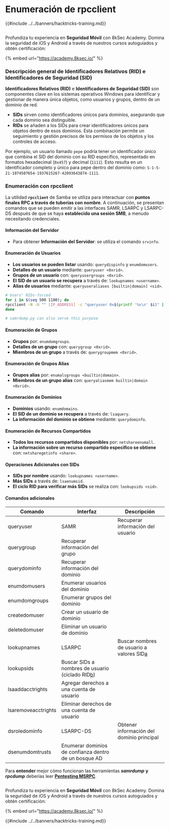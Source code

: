 # Enumeración de rpcclient

{{#include ../../banners/hacktricks-training.md}}

<figure><img src="/images/image (2).png" alt=""><figcaption></figcaption></figure>

Profundiza tu experiencia en **Seguridad Móvil** con 8kSec Academy. Domina la seguridad de iOS y Android a través de nuestros cursos autoguiados y obtén certificación:

{% embed url="https://academy.8ksec.io/" %}

### Descripción general de Identificadores Relativos (RID) e Identificadores de Seguridad (SID)

**Identificadores Relativos (RID)** e **Identificadores de Seguridad (SID)** son componentes clave en los sistemas operativos Windows para identificar y gestionar de manera única objetos, como usuarios y grupos, dentro de un dominio de red.

- **SIDs** sirven como identificadores únicos para dominios, asegurando que cada dominio sea distinguible.
- **RIDs** se añaden a los SIDs para crear identificadores únicos para objetos dentro de esos dominios. Esta combinación permite un seguimiento y gestión precisos de los permisos de los objetos y los controles de acceso.

Por ejemplo, un usuario llamado `pepe` podría tener un identificador único que combina el SID del dominio con su RID específico, representado en formatos hexadecimal (`0x457`) y decimal (`1111`). Esto resulta en un identificador completo y único para pepe dentro del dominio como: `S-1-5-21-1074507654-1937615267-42093643874-1111`.

### **Enumeración con rpcclient**

La utilidad **`rpcclient`** de Samba se utiliza para interactuar con **puntos finales RPC a través de tuberías con nombre**. A continuación, se presentan comandos que se pueden emitir a las interfaces SAMR, LSARPC y LSARPC-DS después de que se haya **establecido una sesión SMB**, a menudo necesitando credenciales.

#### Información del Servidor

- Para obtener **Información del Servidor**: se utiliza el comando `srvinfo`.

#### Enumeración de Usuarios

- **Los usuarios se pueden listar** usando: `querydispinfo` y `enumdomusers`.
- **Detalles de un usuario** mediante: `queryuser <0xrid>`.
- **Grupos de un usuario** con: `queryusergroups <0xrid>`.
- **El SID de un usuario se recupera** a través de: `lookupnames <username>`.
- **Alias de usuarios** mediante: `queryuseraliases [builtin|domain] <sid>`.
```bash
# Users' RIDs-forced
for i in $(seq 500 1100); do
rpcclient -N -U "" [IP_ADDRESS] -c "queryuser 0x$(printf '%x\n' $i)" | grep "User Name\|user_rid\|group_rid" && echo "";
done

# samrdump.py can also serve this purpose
```
#### Enumeración de Grupos

- **Grupos** por: `enumdomgroups`.
- **Detalles de un grupo** con: `querygroup <0xrid>`.
- **Miembros de un grupo** a través de: `querygroupmem <0xrid>`.

#### Enumeración de Grupos Alias

- **Grupos alias** por: `enumalsgroups <builtin|domain>`.
- **Miembros de un grupo alias** con: `queryaliasmem builtin|domain <0xrid>`.

#### Enumeración de Dominios

- **Dominios** usando: `enumdomains`.
- **El SID de un dominio se recupera** a través de: `lsaquery`.
- **La información del dominio se obtiene** mediante: `querydominfo`.

#### Enumeración de Recursos Compartidos

- **Todos los recursos compartidos disponibles** por: `netshareenumall`.
- **La información sobre un recurso compartido específico se obtiene** con: `netsharegetinfo <share>`.

#### Operaciones Adicionales con SIDs

- **SIDs por nombre** usando: `lookupnames <username>`.
- **Más SIDs** a través de: `lsaenumsid`.
- **El ciclo RID para verificar más SIDs** se realiza con: `lookupsids <sid>`.

#### **Comandos adicionales**

| **Comando**         | **Interfaz**                                                                                                                                     | **Descripción**                                                                                                                           |
| ------------------- | ------------------------------------------------------------------------------------------------------------------------------------------------- | ----------------------------------------------------------------------------------------------------------------------------------------- |
| queryuser           | SAMR                                                                                                                                              | Recuperar información del usuario                                                                                                         |
| querygroup          | Recuperar información del grupo                                                                                                                  |                                                                                                                                           |
| querydominfo        | Recuperar información del dominio                                                                                                               |                                                                                                                                           |
| enumdomusers        | Enumerar usuarios del dominio                                                                                                                   |                                                                                                                                           |
| enumdomgroups       | Enumerar grupos del dominio                                                                                                                    |                                                                                                                                           |
| createdomuser       | Crear un usuario de dominio                                                                                                                     |                                                                                                                                           |
| deletedomuser       | Eliminar un usuario de dominio                                                                                                                  |                                                                                                                                           |
| lookupnames         | LSARPC                                                                                                                                            | Buscar nombres de usuario a valores SID[a](https://learning.oreilly.com/library/view/network-security-assessment/9781491911044/ch08.html#ch08fn8) |
| lookupsids          | Buscar SIDs a nombres de usuario (ciclado RID[b](https://learning.oreilly.com/library/view/network-security-assessment/9781491911044/ch08.html#ch08fn9)) |                                                                                                                                           |
| lsaaddacctrights    | Agregar derechos a una cuenta de usuario                                                                                                         |                                                                                                                                           |
| lsaremoveacctrights | Eliminar derechos de una cuenta de usuario                                                                                                        |                                                                                                                                           |
| dsroledominfo       | LSARPC-DS                                                                                                                                         | Obtener información del dominio principal                                                                                                 |
| dsenumdomtrusts     | Enumerar dominios de confianza dentro de un bosque AD                                                                                             |                                                                                                                                           |

Para **entender** mejor cómo funcionan las herramientas _**samrdump**_ **y** _**rpcdump**_ deberías leer [**Pentesting MSRPC**](../135-pentesting-msrpc.md).

<figure><img src="/images/image (2).png" alt=""><figcaption></figcaption></figure>

Profundiza tu experiencia en **Seguridad Móvil** con 8kSec Academy. Domina la seguridad de iOS y Android a través de nuestros cursos autoguiados y obtén certificación:

{% embed url="https://academy.8ksec.io/" %}

{{#include ../../banners/hacktricks-training.md}}
